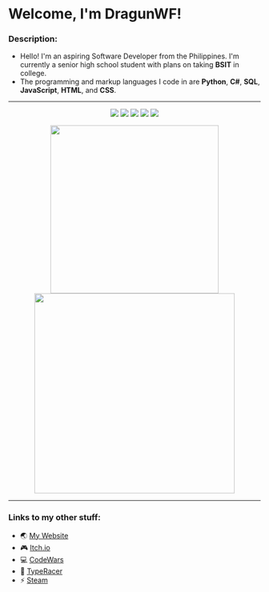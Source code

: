 # Welcome, I'm DragunWF!

### Description:

- Hello! I'm an aspiring Software Developer from the Philippines. I'm currently a senior high school student with plans on taking **BSIT** in college.
- The programming and markup languages I code in are **Python**, **C#**, **SQL**, **JavaScript**, **HTML**, and **CSS**.

---

<p align="center">
  <img src="https://img.shields.io/github/followers/DragunWF?style=social" />
  <img src="https://img.shields.io/github/stars/DragunWF?style=social" />
  <img src="https://visitor-badge-reloaded.herokuapp.com/badge?page_id=DragunWF.DragunWF" />
  <img src="https://img.shields.io/badge/Code_Editor-Visual_Studio_Code-informational?style=flat" />
  <img src="https://img.shields.io/badge/IDE-Visual_Studio-informational?style=flat" />
</p>

<div align="center">
  <img width="336" src="https://github-readme-stats.vercel.app/api/top-langs/?username=DragunWF&layout=compact&theme=merko&langs_count=6" />
  <img width="400" src="https://github-readme-stats.vercel.app/api?username=DragunWF&theme=merko&show_icons=true&count_private=true&include_all_commits=true" />
</div>

---

### Links to my other stuff:

- :earth_asia: [My Website](https://dragunwf.herokuapp.com/)
- :video_game: [Itch.io](https://dragonwf.itch.io/)
- :computer: [CodeWars](https://www.codewars.com/users/DragonWF)
- :checkered_flag: [TypeRacer](https://data.typeracer.com/pit/profile?user=dragonwf)
- :zap: [Steam](https://steamcommunity.com/profiles/76561198201145658)
